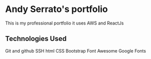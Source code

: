 # Andy Serrato's portfolio
This is my professional portfolio
it uses AWS and ReactJs

## Technologies Used

Git and github
SSH
html
CSS
Bootstrap
Font Awesome
Google Fonts
